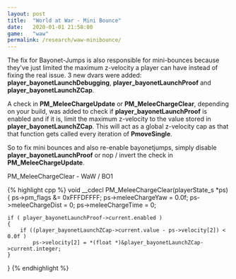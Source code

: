 ```yaml
---
layout: post
title:  "World at War - Mini Bounce"
date:   2020-01-01 21:58:00
game:   "waw"
permalink: /research/waw-minibounce/
---
```

The fix for Bayonet-Jumps is also responsible for mini-bounces because they've just limited the maximum z-velocity a player can have instead of fixing the real issue.
3 new dvars were added: __player_bayonetLaunchDebugging__, __player_bayonetLaunchProof__ and __player_bayonetLaunchZCap__.


A check in __PM_MeleeChargeUpdate__ or __PM_MeleeChargeClear__, depending on your build, was added to check if __player_bayonetLaunchProof__ is enabled and if it is, limit the maximum z-velocity to the value stored in __player_bayonetLaunchZCap__.
This will act as a global z-velocity cap as that that function gets called every iteration of __PmoveSingle__.

So to fix mini bounces and also re-enable bayonetjumps, simply disable __player_bayonetLaunchProof__ or nop / invert the check in __PM_MeleeChargeUpdate__.

<div class="padding-1l"></div>

<div class="highlight-header"><p>PM_MeleeChargeClear - WaW / BO1</p></div>
{% highlight cpp %}
void __cdecl PM_MeleeChargeClear(playerState_s *ps)
{
    ps->pm_flags &= 0xFFFDFFFF;
    ps->meleeChargeYaw = 0.0f;
    ps->meleeChargeDist = 0;
    ps->meleeChargeTime = 0;
  
    if ( player_bayonetLaunchProof->current.enabled )
    {
        if ((player_bayonetLaunchZCap->current.value - ps->velocity[2]) < 0.0f )
            ps->velocity[2] = *(float *)&player_bayonetLaunchZCap->current.integer;
    }
}
{% endhighlight %}